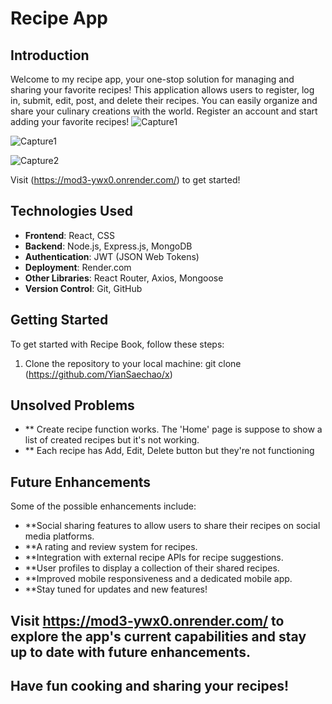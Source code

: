 # Recipe App

## Introduction

Welcome to my recipe app, your one-stop solution for managing and sharing your favorite recipes! This application allows users to register, log in, submit, edit, post, and delete their recipes. You can easily organize and share your culinary creations with the world. 
Register an account and start adding your favorite recipes!
![Capture1](https://github.com/YianSaechao/x/assets/87401359/274a743e-0a73-44e5-8f57-1a7f9b3c5529)

![Capture1](https://github.com/YianSaechao/x/assets/87401359/cb6c208c-657a-4f17-8ef9-342c07598db7)

![Capture2](https://github.com/YianSaechao/x/assets/87401359/12b82c3f-8418-41fa-99d2-81f9005c3ee7)


Visit (https://mod3-ywx0.onrender.com/) to get started!

## Technologies Used

- **Frontend**: React, CSS
- **Backend**: Node.js, Express.js, MongoDB
- **Authentication**: JWT (JSON Web Tokens)
- **Deployment**: Render.com
- **Other Libraries**: React Router, Axios, Mongoose
- **Version Control**: Git, GitHub

## Getting Started

To get started with Recipe Book, follow these steps:

1. Clone the repository to your local machine:
   git clone (https://github.com/YianSaechao/x)

## Unsolved Problems
- ** Create recipe function works. The 'Home' page is suppose to show a list of created recipes but it's not working.
- ** Each recipe has Add, Edit, Delete button but they're not functioning

## Future Enhancements
Some of the possible enhancements include:

- **Social sharing features to allow users to share their recipes on social media platforms.
- **A rating and review system for recipes.
- **Integration with external recipe APIs for recipe suggestions.
- **User profiles to display a collection of their shared recipes.
- **Improved mobile responsiveness and a dedicated mobile app.
- **Stay tuned for updates and new features!

## Visit https://mod3-ywx0.onrender.com/ to explore the app's current capabilities and stay up to date with future enhancements.
## Have fun cooking and sharing your recipes!
